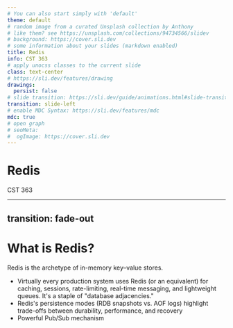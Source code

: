 ```yaml
---
# You can also start simply with 'default'
theme: default
# random image from a curated Unsplash collection by Anthony
# like them? see https://unsplash.com/collections/94734566/slidev
# background: https://cover.sli.dev
# some information about your slides (markdown enabled)
title: Redis
info: CST 363
# apply unocss classes to the current slide
class: text-center
# https://sli.dev/features/drawing
drawings:
  persist: false
# slide transition: https://sli.dev/guide/animations.html#slide-transitions
transition: slide-left
# enable MDC Syntax: https://sli.dev/features/mdc
mdc: true
# open graph
# seoMeta:
#  ogImage: https://cover.sli.dev
---
```


# Redis

CST 363


---
transition: fade-out
---

# What is Redis?

Redis is the archetype of in-memory key–value stores.

- Virtually every production system uses Redis (or an equivalent) for caching, sessions, rate-limiting, real-time messaging, and lightweight queues. It's a staple of "database adjacencies."
- Redis's persistence modes (RDB snapshots vs. AOF logs) highlight trade-offs between durability, performance, and recovery 
- Powerful Pub/Sub mechanism
<br>
<br>
